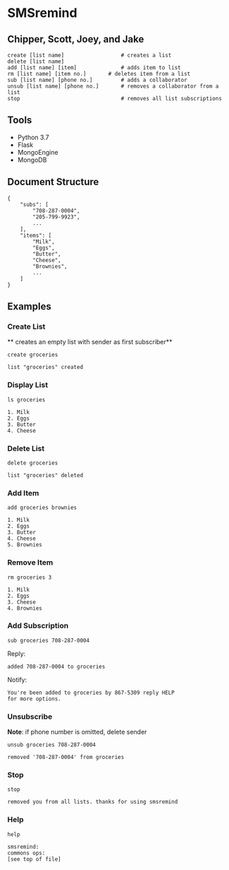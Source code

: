 # SMSremind
## Chipper, Scott, Joey, and Jake 

```
create [list name]	                # creates a list
delete [list name]
add [list name] [item]			    # adds item to list
rm [list name] [item no.]	    # deletes item from a list 
sub [list name] [phone no.]         # adds a collaborator  
unsub [list name] [phone no.]       # removes a collaborator from a list
stop								# removes all list subscriptions
```

## Tools

- Python 3.7
- Flask
- MongoEngine
- MongoDB

## Document Structure

```
{
    "subs": [
        "708-287-0004",
        "205-799-9923",
        ...
    ],
    "items": [
        "Milk",
        "Eggs",
        "Butter",
        "Cheese",
        "Brownies",
        ...
    ]
}
```


## Examples

### Create List

** creates an empty list with sender as first subscriber**

```
create groceries
```

```
list "groceries" created
```

### Display List

```
ls groceries
```

```
1. Milk
2. Eggs
3. Butter
4. Cheese
```

### Delete List

```
delete groceries
```

```
list "groceries" deleted
```

### Add Item

```
add groceries brownies
```

```
1. Milk
2. Eggs
3. Butter
4. Cheese
5. Brownies
```

### Remove Item

```
rm groceries 3
```

```
1. Milk
2. Eggs
3. Cheese
4. Brownies
```

### Add Subscription

```
sub groceries 708-287-0004
```

Reply:

```
added 708-287-0004 to groceries
```

Notify:

```
You're been added to groceries by 867-5309 reply HELP
for more options.
```

### Unsubscribe

**Note**: if phone number is omitted, delete sender

```
unsub groceries 708-287-0004
```

```
removed '708-287-0004' from groceries
```

### Stop

```
stop
```

```
removed you from all lists. thanks for using smsremind
```

### Help

```
help
```

```
smsremind:
commons ops:
[see top of file]
```
